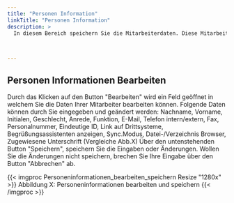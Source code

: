```yaml
---
title: "Personen Information"
linkTitle: "Personen Information"
description: >
  In diesem Bereich speichern Sie die Mitarbeiterdaten. Diese Mitarbeiterdaten können Sie über den Button "Bearbeiten" ändern. Zu den persönlichen Einstellungen gehören Personen-Informationen, die Stammdaten, die Navigation, Firmen- und Gruppen-Informationen und Logons. 
 


---
```


## Personen Informationen Bearbeiten 
Durch das Klicken auf den Button "Bearbeiten" wird ein Feld geöffnet in welchem Sie die Daten Ihrer Mitarbeiter bearbeiten können. 
Folgende Daten können durch Sie eingegeben und geändert werden: Nachname, Vorname, Initialen, Geschlecht, Anrede, Funktion, E-Mail, Telefon intern/extern, Fax, Personalnummer, Eindeutige ID, Link auf Drittsysteme, Begrüßungsassistenten anzeigen, Sync.Modus, Datei-/Verzeichnis Browser, Zugewiesene Unterschrift (Vergleiche Abb.X) 
Über den untenstehenden Button "Speichern", speichern Sie die Eingaben oder Änderungen. Wollen Sie die Änderungen nicht speichern, brechen Sie Ihre Eingabe über den Button "Abbrechen" ab. 

{{< imgproc Personeninformationen_bearbeiten_speichern Resize "1280x" >}}
Abbildung X: Personeninformationen bearbeiten und speichern
{{< /imgproc >}}
